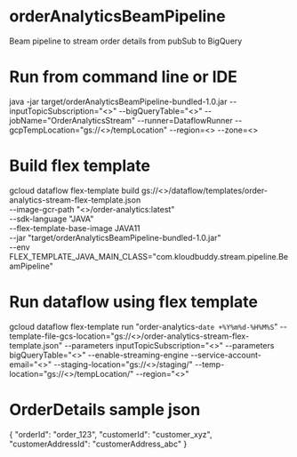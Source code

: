 # orderAnalyticsBeamPipeline
Beam pipeline to stream order details from pubSub to BigQuery

# Run from command line or IDE
java -jar target/orderAnalyticsBeamPipeline-bundled-1.0.jar --inputTopicSubscription="<<InputTopic Subscription>>" --bigQueryTable="<<BigQueryTable>>" --jobName="OrderAnalyticsStream" --runner=DataflowRunner --gcpTempLocation="gs://<<GCP Bucket>>/tempLocation" --region=<<Region>> --zone=<<Worker Zone>>

# Build flex template
gcloud dataflow flex-template build gs://<<GCP BUCKET>>/dataflow/templates/order-analytics-stream-flex-template.json \
--image-gcr-path "<<Image path>>/order-analytics:latest" \
--sdk-language "JAVA" \
--flex-template-base-image JAVA11 \
--jar "target/orderAnalyticsBeamPipeline-bundled-1.0.jar" \
--env FLEX_TEMPLATE_JAVA_MAIN_CLASS="com.kloudbuddy.stream.pipeline.BeamPipeline"

# Run dataflow using flex template
gcloud dataflow flex-template run "order-analytics-`date +%Y%m%d-%H%M%S`" --template-file-gcs-location="gs://<<BUCKET LOCATION>>/order-analytics-stream-flex-template.json" --parameters inputTopicSubscription="<<InputTopic Subscription>>" --parameters bigQueryTable="<<BigQueryTable>>" --enable-streaming-engine --service-account-email="<<ServiceAccount>>" --staging-location="gs://<<GCP Bucket>>/staging/" --temp-location="gs://<<GCP Bucket>>/tempLocation/" --region="<<Region>>" 

# OrderDetails sample json
{
"orderId": "order_123",
"customerId": "customer_xyz",
"customerAddressId": "customerAddress_abc"
}
